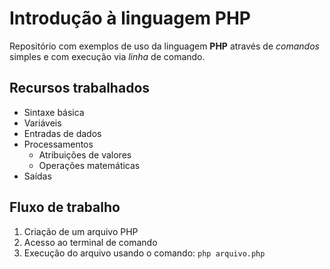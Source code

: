 # Introdução à linguagem PHP

Repositório com exemplos de uso da linguagem **PHP** através de *comandos* simples e com execução via _linha_ de comando.

## Recursos trabalhados

- Sintaxe básica
- Variáveis
- Entradas de dados
- Processamentos
    - Atribuições de valores
    - Operações matemáticas
- Saídas

## Fluxo de trabalho

1. Criação de um arquivo PHP
2. Acesso ao terminal de comando
3. Execução do arquivo usando o comando: `php arquivo.php`

